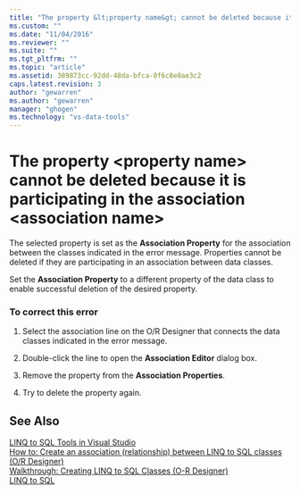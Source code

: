 ```yaml
---
title: "The property &lt;property name&gt; cannot be deleted because it is participating in the association &lt;association name&gt; | Microsoft Docs"
ms.custom: ""
ms.date: "11/04/2016"
ms.reviewer: ""
ms.suite: ""
ms.tgt_pltfrm: ""
ms.topic: "article"
ms.assetid: 389873cc-92dd-48da-bfca-0f6c8e0ae3c2
caps.latest.revision: 3
author: "gewarren"
ms.author: "gewarren"
manager: "ghogen"
ms.technology: "vs-data-tools"
---
```

# The property &lt;property name&gt; cannot be deleted because it is participating in the association &lt;association name&gt;
The selected property is set as the **Association Property** for the association between the classes indicated in the error message. Properties cannot be deleted if they are participating in an association between data classes.  
  
 Set the **Association Property** to a different property of the data class to enable successful deletion of the desired property.  
  
### To correct this error  
  
1.  Select the association line on the O/R Designer that connects the data classes indicated in the error message.  
  
2.  Double-click the line to open the **Association Editor** dialog box.  
  
3.  Remove the property from the **Association Properties**.  
  
4.  Try to delete the property again.  
  
## See Also  
 [LINQ to SQL Tools in Visual Studio](../data-tools/linq-to-sql-tools-in-visual-studio2.md)   
 [How to: Create an association (relationship) between LINQ to SQL classes (O/R Designer)](../data-tools/how-to-create-an-association-relationship-between-linq-to-sql-classes-o-r-designer.md)   
 [Walkthrough: Creating LINQ to SQL Classes (O-R Designer)](how-to-create-linq-to-sql-classes-mapped-to-tables-and-views-o-r-designer.md)   
 [LINQ to SQL](/dotnet/framework/data/adonet/sql/linq/index)